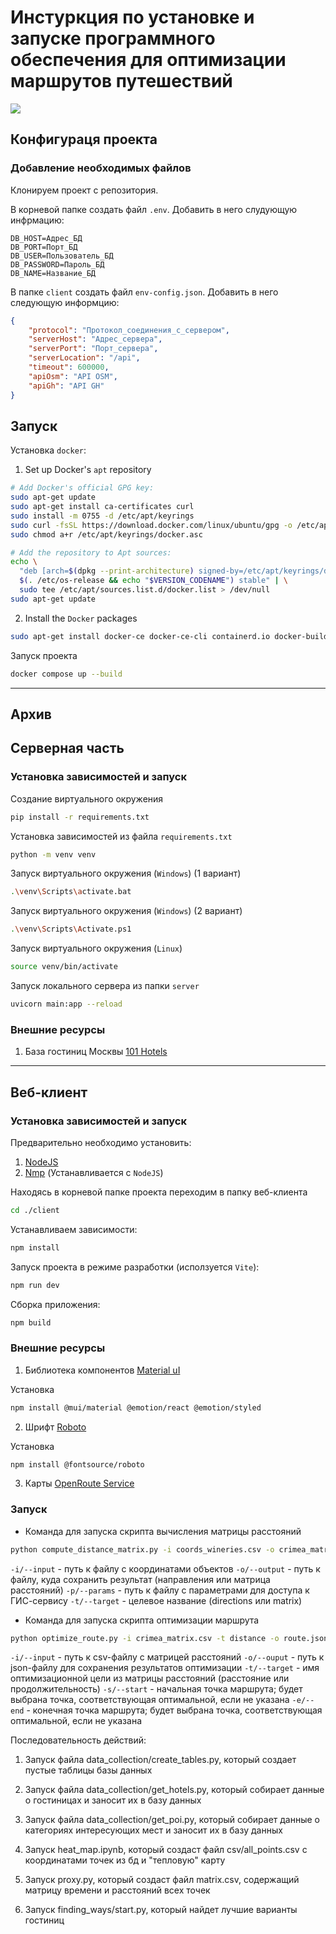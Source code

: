 # Инстуркция по установке и запуске программного обеспечения для оптимизации маршрутов путешествий

<p align="left">
  <a href="https://drive.google.com/file/d/1OOoG3fP3ziqn7mgIZ9w52-49_kiqpBwi/view?usp=drive_link" target="_blank">
    <img src="https://img.shields.io/badge/ПРЕЗЕНТАЦИЯ ПРОЕКТА-blue?style=for-the-badge&logo=google-slides&logoColor=white"/>
  </a>
</p>


## Конфигураця проекта

### Добавление необходимых файлов

Клонируем проект с репозитория.

В корневой папке создать файл `.env`.
Добавить в него слудующую инфрмацию:
```
DB_HOST=Адрес_БД
DB_PORT=Порт_БД
DB_USER=Пользователь_БД
DB_PASSWORD=Пароль_БД
DB_NAME=Название_БД
```

В папке `client` создать файл `env-config.json`.
Добавить в него следующую информцию:
```json
{
    "protocol": "Протокол_соединения_с_сервером",
    "serverHost": "Адрес_сервера",
    "serverPort": "Порт_сервера",
    "serverLocation": "/api",
    "timeout": 600000,
    "apiOsm": "API OSM",
    "apiGh": "API GH"
}
```

## Запуск

Установка `docker`:

1. Set up Docker's `apt` repository
```bash
# Add Docker's official GPG key:
sudo apt-get update
sudo apt-get install ca-certificates curl
sudo install -m 0755 -d /etc/apt/keyrings
sudo curl -fsSL https://download.docker.com/linux/ubuntu/gpg -o /etc/apt/keyrings/docker.asc
sudo chmod a+r /etc/apt/keyrings/docker.asc

# Add the repository to Apt sources:
echo \
  "deb [arch=$(dpkg --print-architecture) signed-by=/etc/apt/keyrings/docker.asc] https://download.docker.com/linux/ubuntu \
  $(. /etc/os-release && echo "$VERSION_CODENAME") stable" | \
  sudo tee /etc/apt/sources.list.d/docker.list > /dev/null
sudo apt-get update
```

2. Install the `Docker` packages
```bash
sudo apt-get install docker-ce docker-ce-cli containerd.io docker-buildx-plugin docker-compose-plugin
```

Запуск проекта
```bash
docker compose up --build
```

---
## Архив


## Серверная часть

### Установка зависимостей и запуск

Создание виртуального окружения
```bash
pip install -r requirements.txt
```

Установка зависимостей из файла `requirements.txt`
```bash
python -m venv venv
```

Запуск виртуального окружения (`Windows`) (1 вариант)
```bash
.\venv\Scripts\activate.bat
```

Запуск виртуального окружения (`Windows`) (2 вариант)
```bash
.\venv\Scripts\Activate.ps1
```

Запуск виртуального окружения (`Linux`)
```bash
source venv/bin/activate
```

Запуск локального сервера из папки `server`
```bash
uvicorn main:app --reload
```

### Внешние ресурсы

1. База гостиниц Москвы [101 Hotels](https://m.101hotels.com/main/cities/moskva/alphabetically#B)

---

## Веб-клиент

### Установка зависимостей и запуск

Предварительно необходимо установить:
1. [NodeJS](https://nodejs.org/en)
2. [Nmp](https://www.npmjs.com/) (Устанавливается с `NodeJS`)

Находясь в корневой папке проекта переходим в папку веб-клиента
```bash
cd ./client
```

Устанавливаем зависимости:
```bash
npm install
```

Запуск проекта в режиме разработки (исползуется `Vite`):
```bash
npm run dev
```

Сборка приложения:
```bash
npm build
```

### Внешние ресурсы

1. Библиотека компонентов [Material uI](https://mui.com/material-ui/)

Установка
```bash
npm install @mui/material @emotion/react @emotion/styled
```

2. Шрифт [Roboto](https://fonts.google.com/specimen/Roboto)

Установка
```bash
npm install @fontsource/roboto
```

3. Карты [OpenRoute Service](https://openrouteservice.org/)




### Запуск
* Команда для запуска скрипта вычисления матрицы расстояний
```bash
python compute_distance_matrix.py -i coords_wineries.csv -o crimea_matrix.csv -p params.yaml -t matrix
```

`-i/--input` - путь к файлу с координатами объектов
`-o/--output` - путь к файлу, куда сохранить результат (направления или матрица расстояний)
`-p/--params` - путь к файлу с параметрами для доступа к ГИС-сервису
`-t/--target` - целевое название (directions или matrix)

* Команда для запуска скрипта оптимизации маршрута
```bash
python optimize_route.py -i crimea_matrix.csv -t distance -o route.json -s 1 -e 1
```
`-i/--input` - путь к csv-файлу с матрицей расстояний
`-o/--ouput` - путь к json-файлу для сохранения результатов оптимизации
`-t/--target` - имя оптимизационной цели из матрицы расстояний (расстояние или продолжительность)
`-s/--start` - начальная точка маршрута; будет выбрана точка, соответствующая оптимальной, если не указана
`-e/--end` - конечная точка маршрута; будет выбрана точка, соответствующая оптимальной, если не указана

Последовательность действий:
1. Запуск файла data_collection/create_tables.py, который создает пустые таблицы базы данных
2. Запуск файла data_collection/get_hotels.py, который собирает данные о гостиницах и заносит их в базу данных
3. Запуск файла data_collection/get_poi.py, который собирает данные о категориях интересующих мест и заносит их в базу данных

4. Запуск heat_map.ipynb, который создаст файл csv/all_points.csv с координатами точек из бд и "тепловую" карту

5. Запуск proxy.py, который создаст файл matrix.csv, содержащий матрицу времени и расстояний всех точек
6. Запуск finding_ways/start.py, который найдет лучшие варианты гостиниц